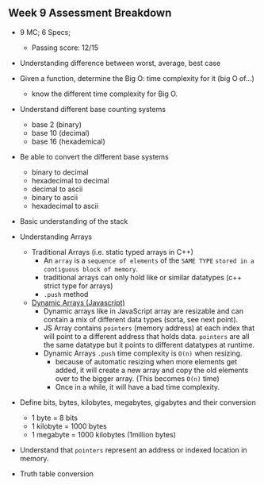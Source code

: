 ## Week 9 Assessment Breakdown
- 9 MC; 6 Specs; 
  - Passing score: 12/15

- Understanding difference between worst, average, best case

- Given a function, determine the Big O: time complexity for it (big O of...)
	- know the different time complexity for Big O.

- Understand different base counting systems 
	- base 2 (binary)
	- base 10 (decimal)
	- base 16 (hexademical)

- Be able to convert the different base systems 
	- binary to decimal
	- hexadecimal to decimal
  - decimal to ascii
  - binary to ascii
  - hexadecimal to ascii

- Basic understanding of the stack

- Understanding Arrays
  - Traditional Arrays (i.e. static typed arrays in C++)
    - An `array` is a `sequence of elements` of the `SAME TYPE` `stored in a contiguous block of memory`.
    - traditional arrays can only hold like or similar datatypes (c++ strict type for arrays)
    - `.push` method
  - [Dynamic Arrays (Javascript)](https://developer.mozilla.org/en-US/docs/Web/JavaScript/Reference/Global_Objects/Array#description)
    - Dynamic arrays like in JavaScript array are resizable and can contain a mix of different data types (sorta, see next point). 
    - JS Array contains `pointers` (memory address) at each index that will point to a different address that holds data. `pointers` are all the same datatype but it points to different datatypes at runtime.
    - Dynamic Arrays `.push` time complexity is `O(n)` when resizing.
      - because of automatic resizing when more elements get added, it will create a new array and copy the old elements over to the bigger array. (This becomes `O(n)` time)
      - Once in a while, it will have a bad time complexity.

- Define bits, bytes, kilobytes, megabytes, gigabytes and their conversion
  - 1 byte = 8 bits
  - 1 kilobyte = 1000 bytes
  - 1 megabyte = 1000 kilobytes (1million bytes)

- Understand that `pointers` represent an address or indexed location in memory.  

- Truth table conversion
